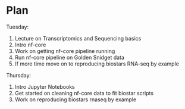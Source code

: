 # Plan

Tuesday:
1. Lecture on Transcriptomics and Sequencing basics
2. Intro nf-core
3. Work on getting nf-core pipeline running
4. Run nf-core pipeline on Golden Snidget data
4. If more time move on to reproducing biostars RNA-seq by example


Thursday:
1. Intro Jupyter Notebooks
2. Get started on cleaning nf-core data to fit biostar scripts
3. Work on reproducing biostars rnaseq by example
